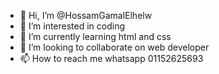 - 👋 Hi, I’m @HossamGamalElhelw
- 👀 I’m interested in coding
- 🌱 I’m currently learning html and css
- 💞️ I’m looking to collaborate on web developer
- 📫 How to reach me whatsapp 01152625693

<!---
HossamGamalElhelw/HossamGamalElhelw is a ✨ special ✨ repository because its `README.md` (this file) appears on your GitHub profile.
You can click the Preview link to take a look at your changes.
--->
